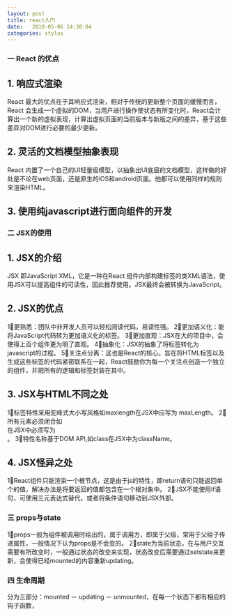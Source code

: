 ```yaml
---
layout: post
title: react入门
date:   2018-05-06 14:30:04
categories: stylus
---
```

### 一 React 的优点
## 1. 响应式渲染
React 最大的优点在于其响应式渲染，相对于传统的更新整个页面的缓慢而言，React 会生成一个虚拟的DOM，当用户进行操作使状态有所变化时，React会计算出一个新的虚拟表现，计算出虚拟页面的当前版本与新版之间的差异，基于这些差异对DOM进行必要的最少更新。
## 2. 灵活的文档模型抽象表现
React 内置了一个自己的UI轻量级模型，以抽象出UI底层的文档模型，这样做的好处是不论在web页面，还是原生的iOS和android页面。他都可以使用同样的规则来渲染HTML。
## 3. 使用纯javascript进行面向组件的开发
### 二 JSX的使用
## 1. JSX的介绍
JSX 即JavaScript XML，它是一种在React 组件内部构建标签的类XML语法，使用JSX可以提高组件的可读性，因此推荐使用。JSX最终会被转换为JavaScript。
## 2. JSX的优点
1⃣️更熟悉：团队中非开发人员可以轻松阅读代码，易读性强。
2⃣️更加语义化：能将JavaScript代码转为更加语义化的标签。
3⃣️更加直观：JSX在大的项目中，会使得上百个组件更为明了直观。
4⃣️抽象化：JSX的抽象了将标签转化为javascript的过程。
5⃣️关注点分离：这也是React的核心，旨在将HTML标签以及生成这些标签的代码紧密联系在一起，React鼓励你为每一个关注点创造一个独立的组件，并把所有的逻辑和标签封装在其中。
## 3. JSX与HTML不同之处
1⃣️标签特性采用驼峰式大小写风格如maxlength在JSX中应写为 maxLength。
2⃣️所有元素必须闭合如<br> 在JSX中必须写为<br/>。
3⃣️特性名称基于DOM API,如class在JSX中为className。
## 4. JSX怪异之处
1⃣️React组件只能渲染一个根节点，这是由于js的特性，即return语句只能返回单个的值，解决办法是将要返回的值都包含在一个根对象中。
2⃣️JSX不能使用if语句，可使用三元表达式替代，或者将条件语句移动到JSX外部。
### 三 props与state
1⃣️props一般为组件被调用时给出的，属于调用方，即属于父级，常用于父给子传递属性，一般情况下认为props是不会变的。
2⃣️state为当前状态，在与用户交互需要有所改变时，一般通过状态的改变来实现，状态改变后需要通过setstate来更新，会使得已经mounted的内容重新updating。
### 四 生命周期
分为三部分：mounted － updating － unmounted，在每一个状态下都有相应的钩子函数，